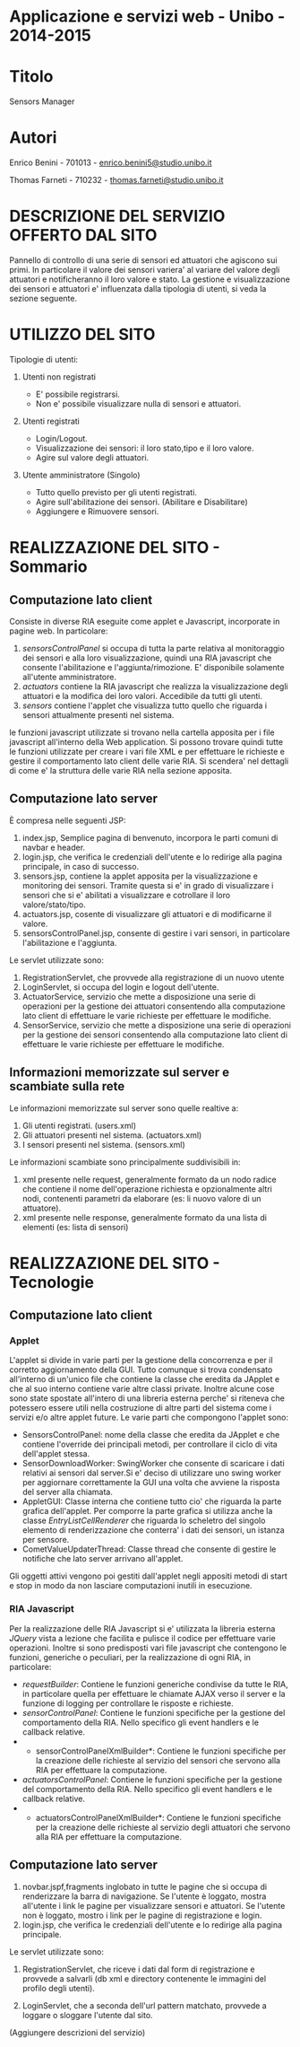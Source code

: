 Applicazione e servizi web - Unibo - 2014-2015
==============================================

Titolo
======
Sensors Manager

Autori
======
Enrico Benini - 701013 - enrico.benini5@studio.unibo.it

Thomas Farneti - 710232 - thomas.farneti@studio.unibo.it

DESCRIZIONE DEL SERVIZIO OFFERTO DAL SITO
=========================================
Pannello di controllo di una serie di sensori ed attuatori che agiscono sui primi. In particolare il valore dei sensori variera' al variare del valore degli attuatori e notificheranno il loro valore e stato.
La gestione e visualizzazione dei sensori e attuatori e' influenzata dalla tipologia di utenti, si veda la sezione seguente.

UTILIZZO DEL SITO
=================
Tipologie di utenti:

1. Utenti non registrati
    *  E' possibile registrarsi.
    *  Non e' possibile visualizzare nulla di sensori e attuatori.
  
2. Utenti registrati
    * Login/Logout.
    * Visualizzazione dei sensori: il loro stato,tipo e il loro valore.
    * Agire sul valore degli attuatori.
  
3. Utente amministratore (Singolo)
    * Tutto quello previsto per gli utenti registrati.
    * Agire sull'abilitazione dei sensori. (Abilitare e Disabilitare)
    * Aggiungere e Rimuovere sensori.

REALIZZAZIONE DEL SITO - Sommario
=================================
Computazione lato client
------------------------
Consiste in diverse RIA eseguite come applet e Javascript, incorporate in pagine web. In particolare:

1. *sensorsControlPanel* si occupa di tutta la parte relativa al monitoraggio dei sensori e alla loro visualizzazione, quindi una RIA javascript che consente l'abilitazione e l'aggiunta/rimozione. E' disponibile solamente all'utente amministratore.
2. *actuators* contiene la RIA javascript che realizza la visualizzazione degli attuatori e la modifica dei loro valori. Accedibile da tutti gli utenti.
3. *sensors* contiene l'applet che visualizza tutto quello che riguarda i sensori attualmente presenti nel sistema.

le funzioni javascript utilizzate si trovano nella cartella apposita per i file javascript all'interno della Web application. Si possono trovare quindi tutte le funzioni utilizzate per creare i vari file XML e per effettuare le richieste e gestire il comportamento lato client delle varie RIA. Si scendera' nel dettagli di come e' la struttura delle varie RIA nella sezione apposita.

Computazione lato server
------------------------
È compresa nelle seguenti JSP:

1. index.jsp, Semplice pagina di benvenuto, incorpora le parti comuni di navbar e header.
2. login.jsp, che verifica le credenziali dell'utente e lo redirige alla pagina principale, in caso di successo.
3. sensors.jsp, contiene la applet apposita per la visualizzazione e monitoring dei sensori. Tramite questa si e' in grado di visualizzare i sensori che si e' abilitati a visualizzare e cotrollare il loro valore/stato/tipo.
4. actuators.jsp, cosente di visualizzare gli attuatori e di modificarne il valore.
5. sensorsControlPanel.jsp, consente di gestire i vari sensori, in particolare l'abilitazione e l'aggiunta.

Le servlet utilizzate sono:

1. RegistrationServlet, che provvede alla registrazione di un nuovo utente
2. LoginServlet, si occupa del login e logout dell'utente.
3. ActuatorService, servizio che mette a disposizione una serie di operazioni per la gestione dei attuatori consentendo alla computazione lato client di effettuare le varie richieste per effettuare le modifiche.
4. SensorService, servizio che mette a disposizione una serie di operazioni per la gestione dei sensori consentendo alla computazione lato client di effettuare le varie richieste per effettuare le modifiche.

Informazioni memorizzate sul server e scambiate sulla rete
----------------------------------------------------------

Le informazioni memorizzate sul server sono quelle realtive a:

1. Gli utenti registrati. (users.xml)
2. Gli attuatori presenti nel sistema. (actuators.xml)
3. I sensori presenti nel sistema. (sensors.xml)

Le informazioni scambiate sono principalmente suddivisibili in:

1. xml presente nelle request, generalmente formato da un nodo radice che contiene il nome dell'operazione richiesta e opzionalmente altri nodi, contenenti parametri da elaborare (es: li nuovo valore di un attuatore).
2. xml presente nelle response, generalmente formato da una lista di elementi (es: lista di sensori)


REALIZZAZIONE DEL SITO - Tecnologie
===================================

Computazione lato client
------------------------

### Applet ###
L'applet si divide in varie parti per la gestione della concorrenza e per il corretto aggiornamento della GUI. Tutto comunque si trova condensato all'interno di un'unico file che contiene la classe che eredita da JApplet e che al suo interno contiene varie altre classi private. Inoltre alcune cose sono state spostate all'intero di una libreria esterna perche' si riteneva che potessero essere utili nella costruzione di altre parti del sistema come i servizi e/o altre applet future.
Le varie parti che compongono l'applet sono:

*  SensorsControlPanel: nome della classe che eredita da JApplet e che contiene l'override dei principali metodi, per controllare il ciclo di vita dell'applet stessa.
*  SensorDownloadWorker: SwingWorker che consente di scaricare i dati relativi ai sensori dal server.Si e' deciso di utilizzare uno swing worker per aggiornare correttamente la GUI una volta che avviene la risposta del server alla chiamata.
*  AppletGUI: Classe interna che contiene tutto cio' che riguarda la parte grafica dell'applet. Per comporre la parte grafica si utilizza anche la classe *EntryListCellRenderer* che riguarda lo scheletro del singolo elemento di renderizzazione che conterra' i dati dei sensori, un istanza per sensore.
* CometValueUpdaterThread: Classe thread che consente di gestire le notifiche che lato server arrivano all'applet.

Gli oggetti attivi vengono poi gestiti dall'applet negli appositi metodi di start e stop in modo da non lasciare computazioni inutili in esecuzione.

### RIA Javascript ###
Per la realizzazione delle RIA Javascript si e' utilizzata la libreria esterna *JQuery* vista a lezione che facilita e pulisce il codice per effettuare varie operazioni. Inoltre si sono predisposti vari file javascript che contengono le funzioni, generiche o peculiari, per la realizzazione di ogni RIA, in particolare:
*  *requestBuilder*: Contiene le funzioni generiche condivise da tutte le RIA, in particolare quella per effettuare le chiamate AJAX verso il server e la funzione di logging per controllare le risposte e richieste.
*  *sensorControlPanel*: Contiene le funzioni specifiche per la gestione del comportamento della RIA. Nello specifico gli event handlers e le callback relative.
*  * sensorControlPanelXmlBuilder*: Contiene le funzioni specifiche per la creazione delle richieste al servizio del sensori che servono alla RIA per effettuare la computazione.
*  *actuatorsControlPanel*: Contiene le funzioni specifiche per la gestione del comportamento della RIA. Nello specifico gli event handlers e le callback relative.
*  * actuatorsControlPanelXmlBuilder*: Contiene le funzioni specifiche per la creazione delle richieste al servizio degli attuatori che servono alla RIA per effettuare la computazione.


Computazione lato server
------------------------
1. novbar.jspf,fragments inglobato in tutte le pagine che si occupa di renderizzare la barra di navigazione. Se l'utente è loggato, mostra all'utente i link le pagine per visualizzare sensori e attuatori. Se l'utente non è loggato, mostro i link per le pagine di registrazione e login.
2. login.jsp, che verifica le credenziali dell'utente e lo redirige alla pagina principale.

Le servlet utilizzate sono:

1. RegistrationServlet, che riceve i dati dal form di registrazione e provvede a salvarli (db xml e directory contenente le immagini del profilo degli utenti).

3. LoginServlet, che a seconda dell'url pattern matchato, provvede a loggare o sloggare l'utente dal sito.
 
(Aggiungere descrizioni del servizio)